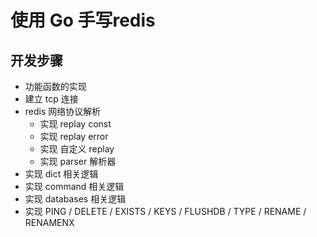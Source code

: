 # 使用 Go 手写redis

## 开发步骤
- 功能函数的实现
- 建立 tcp 连接
- redis 网络协议解析
  - 实现 replay const
  - 实现 replay error
  - 实现 自定义 replay
  - 实现 parser 解析器
- 实现 dict 相关逻辑
- 实现 command 相关逻辑
- 实现 databases 相关逻辑
- 实现 PING / DELETE / EXISTS / KEYS / FLUSHDB / TYPE / RENAME / RENAMENX
